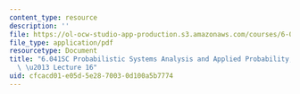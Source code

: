 ```yaml
---
content_type: resource
description: ''
file: https://ol-ocw-studio-app-production.s3.amazonaws.com/courses/6-041sc-probabilistic-systems-analysis-and-applied-probability-fall-2013/cfcacd01e05d5e2870030d100a5b7774_MIT6_041SCF13_lec16_300k.mp4.pdf
file_type: application/pdf
resourcetype: Document
title: "6.041SC Probabilistic Systems Analysis and Applied Probability, Fall 2013Transcript\
  \ \u2013 Lecture 16"
uid: cfcacd01-e05d-5e28-7003-0d100a5b7774
---
```

